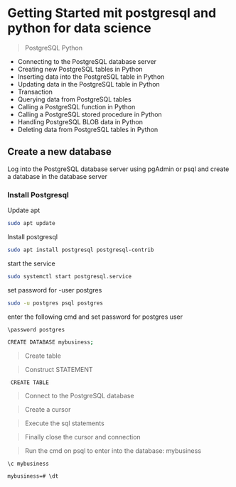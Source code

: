 # Getting Started mit postgresql and python for data science

> PostgreSQL Python
* Connecting to the PostgreSQL database server
* Creating new PostgreSQL tables in Python
* Inserting data into the PostgreSQL table in Python
* Updating data in the PostgreSQL table in Python
* Transaction
* Querying data from PostgreSQL tables
* Calling a PostgreSQL function in Python
* Calling a PostgreSQL stored procedure in Python
* Handling PostgreSQL BLOB data in Python
* Deleting data from PostgreSQL tables in Python

## Create a new database

Log into the PostgreSQL database server using pgAdmin or psql and create a database in the database server

### Install Postgresql
Update apt
```bash
sudo apt update 
```

Install postgresql
```bash
sudo apt install postgresql postgresql-contrib
```

start the service
```bash
sudo systemctl start postgresql.service
```

set password for -user postgres
```bash
sudo -u postgres psql postgres
```

enter the following cmd and set password for postgres user
```bash
\password postgres
```

```bash
CREATE DATABASE mybusiness;
```

> Create table

> Construct STATEMENT
```commandline
 CREATE TABLE
 ```
> Connect to the PostgreSQL database

> Create a cursor

> Execute the sql statements

> Finally close the cursor and connection

> Run the cmd on psql to enter into the database: mybusiness
```commandline
\c mybusiness
```
```commandline
mybusiness=# \dt
```
